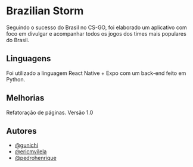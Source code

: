 # Brazilian Storm

Seguindo o sucesso do Brasil no CS-GO, foi elaborado um aplicativo com foco em divulgar e acompanhar todos os jogos dos times mais populares do Brasil.


## Linguagens

Foi utilizado a linguagem React Native + Expo com um back-end feito em Python.

## Melhorias

Refatoração de páginas.
Versão 1.0

## Autores

- [@gunichi](https://github.com/gunichi)
- [@ericmvilela](https://github.com/ericmvilela)
- [@pedrohenrique](https://github.com/pedrohenrique-ql)

